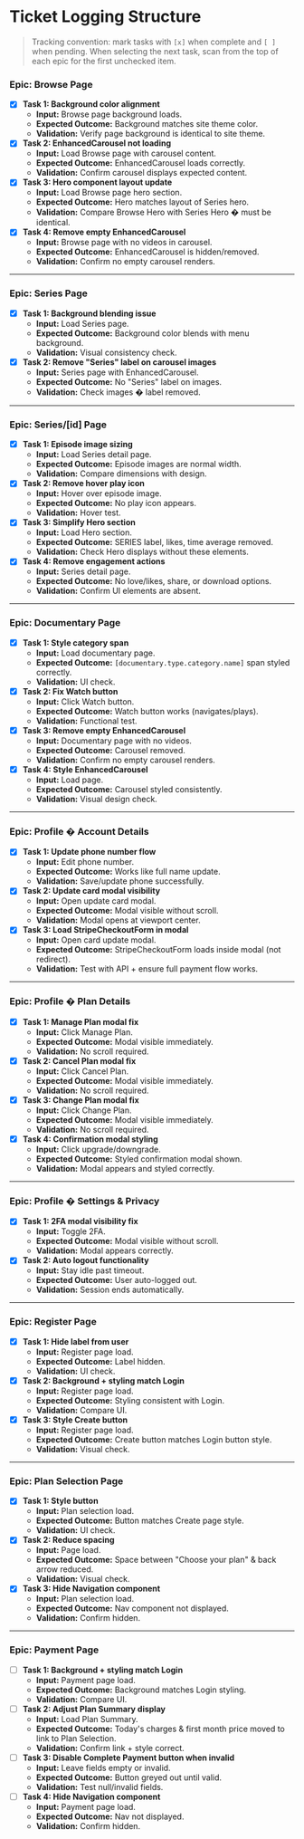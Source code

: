 # Ticket Logging Structure

> Tracking convention: mark tasks with `[x]` when complete and `[ ]` when pending. When selecting the next task, scan from the top of each epic for the first unchecked item.

### Epic: Browse Page

- [x] **Task 1: Background color alignment**
  - **Input:** Browse page background loads.
  - **Expected Outcome:** Background matches site theme color.
  - **Validation:** Verify page background is identical to site theme.
- [x] **Task 2: EnhancedCarousel not loading**
  - **Input:** Load Browse page with carousel content.
  - **Expected Outcome:** EnhancedCarousel loads correctly.
  - **Validation:** Confirm carousel displays expected content.
- [x] **Task 3: Hero component layout update**
  - **Input:** Load Browse page hero section.
  - **Expected Outcome:** Hero matches layout of Series hero.
  - **Validation:** Compare Browse Hero with Series Hero � must be identical.
- [x] **Task 4: Remove empty EnhancedCarousel**
  - **Input:** Browse page with no videos in carousel.
  - **Expected Outcome:** EnhancedCarousel is hidden/removed.
  - **Validation:** Confirm no empty carousel renders.

---

### Epic: Series Page

- [x] **Task 1: Background blending issue**
  - **Input:** Load Series page.
  - **Expected Outcome:** Background color blends with menu background.
  - **Validation:** Visual consistency check.
- [x] **Task 2: Remove "Series" label on carousel images**
  - **Input:** Series page with EnhancedCarousel.
  - **Expected Outcome:** No "Series" label on images.
  - **Validation:** Check images � label removed.

---

### Epic: Series/[id] Page

- [x] **Task 1: Episode image sizing**
  - **Input:** Load Series detail page.
  - **Expected Outcome:** Episode images are normal width.
  - **Validation:** Compare dimensions with design.
- [x] **Task 2: Remove hover play icon**
  - **Input:** Hover over episode image.
  - **Expected Outcome:** No play icon appears.
  - **Validation:** Hover test.
- [x] **Task 3: Simplify Hero section**
  - **Input:** Load Hero section.
  - **Expected Outcome:** SERIES label, likes, time average removed.
  - **Validation:** Check Hero displays without these elements.
- [x] **Task 4: Remove engagement actions**
  - **Input:** Series detail page.
  - **Expected Outcome:** No love/likes, share, or download options.
  - **Validation:** Confirm UI elements are absent.

---

### Epic: Documentary Page

- [x] **Task 1: Style category span**
  - **Input:** Load documentary page.
  - **Expected Outcome:** `[documentary.type.category.name]` span styled correctly.
  - **Validation:** UI check.
- [x] **Task 2: Fix Watch button**
  - **Input:** Click Watch button.
  - **Expected Outcome:** Watch button works (navigates/plays).
  - **Validation:** Functional test.
- [x] **Task 3: Remove empty EnhancedCarousel**
  - **Input:** Documentary page with no videos.
  - **Expected Outcome:** Carousel removed.
  - **Validation:** Confirm no empty carousel renders.
- [x] **Task 4: Style EnhancedCarousel**
  - **Input:** Load page.
  - **Expected Outcome:** Carousel styled consistently.
  - **Validation:** Visual design check.

---

### Epic: Profile � Account Details

- [x] **Task 1: Update phone number flow**
  - **Input:** Edit phone number.
  - **Expected Outcome:** Works like full name update.
  - **Validation:** Save/update phone successfully.
- [x] **Task 2: Update card modal visibility**
  - **Input:** Open update card modal.
  - **Expected Outcome:** Modal visible without scroll.
  - **Validation:** Modal opens at viewport center.
- [x] **Task 3: Load StripeCheckoutForm in modal**
  - **Input:** Open card update modal.
  - **Expected Outcome:** StripeCheckoutForm loads inside modal (not redirect).
  - **Validation:** Test with API + ensure full payment flow works.

---

### Epic: Profile � Plan Details

- [x] **Task 1: Manage Plan modal fix**
  - **Input:** Click Manage Plan.
  - **Expected Outcome:** Modal visible immediately.
  - **Validation:** No scroll required.
- [x] **Task 2: Cancel Plan modal fix**
  - **Input:** Click Cancel Plan.
  - **Expected Outcome:** Modal visible immediately.
  - **Validation:** No scroll required.
- [x] **Task 3: Change Plan modal fix**
  - **Input:** Click Change Plan.
  - **Expected Outcome:** Modal visible immediately.
  - **Validation:** No scroll required.
- [x] **Task 4: Confirmation modal styling**
  - **Input:** Click upgrade/downgrade.
  - **Expected Outcome:** Styled confirmation modal shown.
  - **Validation:** Modal appears and styled correctly.

---

### Epic: Profile � Settings & Privacy

- [x] **Task 1: 2FA modal visibility fix**
  - **Input:** Toggle 2FA.
  - **Expected Outcome:** Modal visible without scroll.
  - **Validation:** Modal appears correctly.
- [x] **Task 2: Auto logout functionality**
  - **Input:** Stay idle past timeout.
  - **Expected Outcome:** User auto-logged out.
  - **Validation:** Session ends automatically.

---

### Epic: Register Page

- [x] **Task 1: Hide label from user**
  - **Input:** Register page load.
  - **Expected Outcome:** Label hidden.
  - **Validation:** UI check.
- [x] **Task 2: Background + styling match Login**
  - **Input:** Register page load.
  - **Expected Outcome:** Styling consistent with Login.
  - **Validation:** Compare UI.
- [x] **Task 3: Style Create button**
  - **Input:** Register page load.
  - **Expected Outcome:** Create button matches Login button style.
  - **Validation:** Visual check.

---

### Epic: Plan Selection Page

- [x] **Task 1: Style button**
  - **Input:** Plan selection load.
  - **Expected Outcome:** Button matches Create page style.
  - **Validation:** UI check.
- [x] **Task 2: Reduce spacing**
  - **Input:** Page load.
  - **Expected Outcome:** Space between "Choose your plan" & back arrow reduced.
  - **Validation:** Visual check.
- [x] **Task 3: Hide Navigation component**
  - **Input:** Plan selection load.
  - **Expected Outcome:** Nav component not displayed.
  - **Validation:** Confirm hidden.

---

### Epic: Payment Page

- [ ] **Task 1: Background + styling match Login**
  - **Input:** Payment page load.
  - **Expected Outcome:** Background matches Login styling.
  - **Validation:** Compare UI.
- [ ] **Task 2: Adjust Plan Summary display**
  - **Input:** Load Plan Summary.
  - **Expected Outcome:** Today's charges & first month price moved to link to Plan Selection.
  - **Validation:** Confirm link + style correct.
- [ ] **Task 3: Disable Complete Payment button when invalid**
  - **Input:** Leave fields empty or invalid.
  - **Expected Outcome:** Button greyed out until valid.
  - **Validation:** Test null/invalid fields.
- [ ] **Task 4: Hide Navigation component**
  - **Input:** Payment page load.
  - **Expected Outcome:** Nav not displayed.
  - **Validation:** Confirm hidden.


